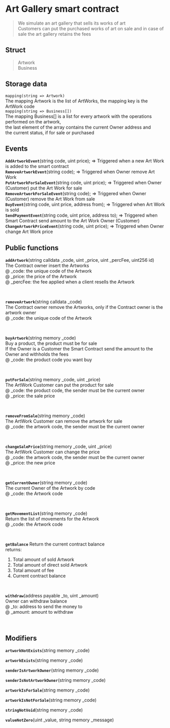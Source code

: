 # Art Gallery smart contract


> We simulate an art gallery that sells its works of art<br>
> Customers can put the purchased works of art on sale and in case of sale the art gallery retains the fees<br>



## Struct<br>

>Artwork<br>
>Business<br>



## Storage data
`mapping(string => Artwork)`<br>
The mapping Artwork is the list of ArtWorks, the mapping key is the ArtWork code<br>
`mapping(string => Business[])`<br>
The mapping Business[] is a list for every artwork with the operations performed on the artwork, <br>
the last element of the array contains the current Owner address and <br>
the current status, if for sale or purchased <br>




## Events

<b>`AddArtworkEvent`</b>(string code, uint price); => Triggered when a new Art Work is added to the smart contract<br>
<b>`RemoveArtworkEvent`</b>(string code); => Triggered when Owner remove Art Work<br>
<b>`PutArtworkForSaleEvent`</b>(string code, uint price); => Triggered when Owner (Customer) put the Art Work for sale<br>
<b>`RemoveArtworkForSaleEvent`</b>(string code); => Triggered when Owner (Customer) remove the Art Work from sale<br>
<b>`BuyEvent`</b>(string code, uint price, address from); => Triggered when Art Work is sold<br>
<b>`SendPaymentEvent`</b>(string code, uint price, address to); => Triggered when Smart Contract send amount to the Art Work Owner (Customer)<br>
<b>`ChangeArtworkPriceEvent`</b>(string code, uint price); => Triggered when Owner change Art Work price<br>



## Public functions<br>

<b>`addArtwork`</b>(string calldata _code, uint _price, uint _percFee, uint256 id) <br>
The Contract owner insert the Artworks<br>
@ _code:    the unique code of the Artwork<br>
@ _price:   the price of the Artwork<br>
@ _percFee: the fee applied when a client resells the Artwork<br>


<br>

<b>`removeArtwork`</b>(string calldata _code) <br>
The Contract owner remove the Artworks, only if the Contract owner is the artwork owner<br>
@ _code:    the unique code of the Artwork<br>

<br>

<b>`buyArtwork`</b>(string memory _code) <br>
Buy a product, the product must be for sale<br>
If the Owner is a Customer the Smart Contract send the amount to the Owner and withholds the fees<br> 
@ _code: the product code you want buy

<br>

<b>`putForSale`</b>(string memory _code, uint _price) <br>
The ArtWork Customer can put the product for sale<br>
@ _code: the product code, the sender must be the current owner<br>
@ _price:    the sale price<br>


<br>

<b>`removeFromSale`</b>(string memory _code) <br>
The ArtWork Customer can remove the artwork for sale<br>
@ _code: the artwork code, the sender must be the current owner<br>

<br>


<b>`changeSalePrice`</b>(string memory _code, uint _price) <br>
The ArtWork Customer can change the price<br>
@ _code: the artwork code, the sender must be the current owner<br>
@ _price: the new price

<br>

<b>`getCurrentOwner`</b>(string memory _code) <br>
The current Owner of the Artwork by code<br>
@ _code: the Artwork code<br>


<br>

<b>`getMovementList`</b>(string memory _code) <br>
Return the list of movements for the Artwork<br>
@ _code: the Artwork code<br>

<br>



<b>`getBalance`</b>
Return the current contract balance <br>
returns:<br>
1) Total amount of sold Artwork<br>
2) Total amount of direct sold Artwork<br>
3) Total amount of fee<br>
4) Current contract balance<br>

<br>

<b>`withdraw`</b>(address payable _to, uint _amount) <br>
Owner can withdraw balance<br>
@ _to: address to send the money to<br>
@ _amount: amount to withdraw<br>


<br>

## Modifiers<br>

<b>`artworkNotExists`</b>(string memory _code)<br>

<b>`artworkExists`</b>(string memory _code)<br>

<b>`senderIsArtworkOwner`</b>(string memory _code)<br>

<b>`senderIsNotArtworkOwner`</b>(string memory _code)<br>

<b>`artworkIsForSale`</b>(string memory _code) <br>

<b>`artworkIsNotForSale`</b>(string memory _code)<br>

<b>`stringNotVoid`</b>(string memory _code)<br>

<b>`valueNotZero`</b>(uint _value, string memory _message)<br>
